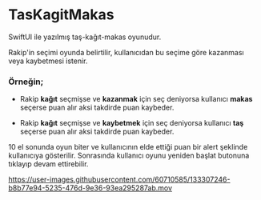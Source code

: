 # TasKagitMakas
 SwiftUI ile yazılmış taş-kağıt-makas oyunudur. 
 
 Rakip'in seçimi oyunda belirtilir, kullanıcıdan bu seçime göre kazanması veya kaybetmesi istenir.
 
### Örneğin;
- Rakip **kağıt** seçmişse ve **kazanmak** için seç deniyorsa kullanıcı **makas** seçerse puan alır aksi takdirde puan kaybeder.
 
- Rakip **kağıt** seçmişse ve **kaybetmek** için seç deniyorsa kullanıcı **taş** seçerse puan alır aksi takdirde puan kaybeder.

10 el sonunda oyun biter ve kullanıcının elde ettiği puan bir alert şeklinde kullanıcıya gösterilir. Sonrasında kullanıcı oyunu yeniden başlat butonuna tıklayıp devam ettirebilir.


https://user-images.githubusercontent.com/60710585/133307246-b8b77e94-5235-476d-9e36-93ea295287ab.mov
